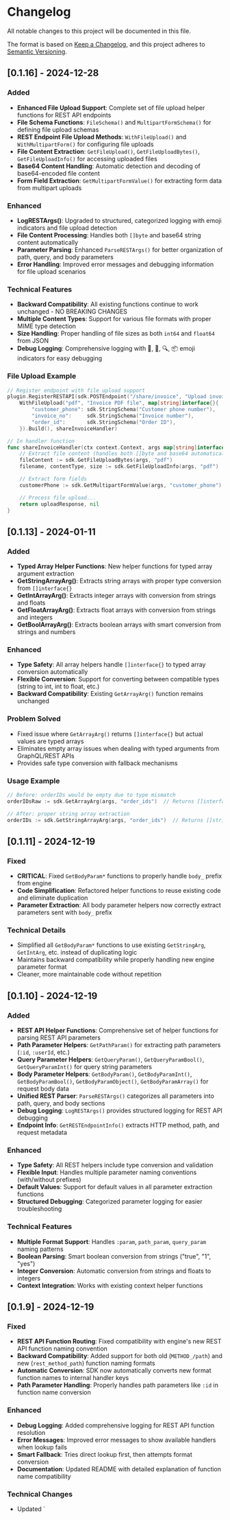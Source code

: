 # Changelog

All notable changes to this project will be documented in this file.

The format is based on [Keep a Changelog](https://keepachangelog.com/en/1.0.0/),
and this project adheres to [Semantic Versioning](https://semver.org/spec/v2.0.0.html).

## [0.1.16] - 2024-12-28

### Added

- **Enhanced File Upload Support**: Complete set of file upload helper functions for REST API endpoints
- **File Schema Functions**: `FileSchema()` and `MultipartFormSchema()` for defining file upload schemas
- **REST Endpoint File Upload Methods**: `WithFileUpload()` and `WithMultipartForm()` for configuring file uploads
- **File Content Extraction**: `GetFileUpload()`, `GetFileUploadBytes()`, `GetFileUploadInfo()` for accessing uploaded files
- **Base64 Content Handling**: Automatic detection and decoding of base64-encoded file content
- **Form Field Extraction**: `GetMultipartFormValue()` for extracting form data from multipart uploads

### Enhanced

- **LogRESTArgs()**: Upgraded to structured, categorized logging with emoji indicators and file upload detection
- **File Content Processing**: Handles both `[]byte` and base64 string content automatically
- **Parameter Parsing**: Enhanced `ParseRESTArgs()` for better organization of path, query, and body parameters
- **Error Handling**: Improved error messages and debugging information for file upload scenarios

### Technical Features

- **Backward Compatibility**: All existing functions continue to work unchanged - NO BREAKING CHANGES
- **Multiple Content Types**: Support for various file formats with proper MIME type detection
- **Size Handling**: Proper handling of file sizes as both `int64` and `float64` from JSON
- **Debug Logging**: Comprehensive logging with 📁, 📄, 🔍, 📦 emoji indicators for easy debugging

### File Upload Example

```go
// Register endpoint with file upload support
plugin.RegisterRESTAPI(sdk.POSTEndpoint("/share/invoice", "Upload invoice PDF").
    WithFileUpload("pdf", "Invoice PDF file", map[string]interface{}{
        "customer_phone": sdk.StringSchema("Customer phone number"),
        "invoice_no":     sdk.StringSchema("Invoice number"),
        "order_id":       sdk.StringSchema("Order ID"),
    }).Build(), shareInvoiceHandler)

// In handler function
func shareInvoiceHandler(ctx context.Context, args map[string]interface{}) (interface{}, error) {
    // Extract file content (handles both []byte and base64 automatically)
    fileContent := sdk.GetFileUploadBytes(args, "pdf")
    filename, contentType, size := sdk.GetFileUploadInfo(args, "pdf")

    // Extract form fields
    customerPhone := sdk.GetMultipartFormValue(args, "customer_phone")

    // Process file upload...
    return uploadResponse, nil
}
```

## [0.1.13] - 2024-01-11

### Added

- **Typed Array Helper Functions**: New helper functions for typed array argument extraction
- **GetStringArrayArg()**: Extracts string arrays with proper type conversion from `[]interface{}`
- **GetIntArrayArg()**: Extracts integer arrays with conversion from strings and floats
- **GetFloatArrayArg()**: Extracts float arrays with conversion from strings and integers
- **GetBoolArrayArg()**: Extracts boolean arrays with smart conversion from strings and numbers

### Enhanced

- **Type Safety**: All array helpers handle `[]interface{}` to typed array conversion automatically
- **Flexible Conversion**: Support for converting between compatible types (string to int, int to float, etc.)
- **Backward Compatibility**: Existing `GetArrayArg()` function remains unchanged

### Problem Solved

- Fixed issue where `GetArrayArg()` returns `[]interface{}` but actual values are typed arrays
- Eliminates empty array issues when dealing with typed arguments from GraphQL/REST APIs
- Provides safe type conversion with fallback mechanisms

### Usage Example

```go
// Before: orderIDs would be empty due to type mismatch
orderIDsRaw := sdk.GetArrayArg(args, "order_ids")  // Returns []interface{}

// After: proper string array extraction
orderIDs := sdk.GetStringArrayArg(args, "order_ids")  // Returns []string
```

## [0.1.11] - 2024-12-19

### Fixed

- **CRITICAL**: Fixed `GetBodyParam*` functions to properly handle `body_` prefix from engine
- **Code Simplification**: Refactored helper functions to reuse existing code and eliminate duplication
- **Parameter Extraction**: All body parameter helpers now correctly extract parameters sent with `body_` prefix

### Technical Details

- Simplified all `GetBodyParam*` functions to use existing `GetStringArg`, `GetIntArg`, etc. instead of duplicating logic
- Maintains backward compatibility while properly handling new engine parameter format
- Cleaner, more maintainable code without repetition

## [0.1.10] - 2024-12-19

### Added

- **REST API Helper Functions**: Comprehensive set of helper functions for parsing REST API parameters
- **Path Parameter Helpers**: `GetPathParam()` for extracting path parameters (`:id`, `:userId`, etc.)
- **Query Parameter Helpers**: `GetQueryParam()`, `GetQueryParamBool()`, `GetQueryParamInt()` for query string parameters
- **Body Parameter Helpers**: `GetBodyParam()`, `GetBodyParamInt()`, `GetBodyParamBool()`, `GetBodyParamObject()`, `GetBodyParamArray()` for request body data
- **Unified REST Parser**: `ParseRESTArgs()` categorizes all parameters into path, query, and body sections
- **Debug Logging**: `LogRESTArgs()` provides structured logging for REST API debugging
- **Endpoint Info**: `GetRESTEndpointInfo()` extracts HTTP method, path, and request metadata

### Enhanced

- **Type Safety**: All REST helpers include type conversion and validation
- **Flexible Input**: Handles multiple parameter naming conventions (with/without prefixes)
- **Default Values**: Support for default values in all parameter extraction functions
- **Structured Debugging**: Categorized parameter logging for easier troubleshooting

### Technical Features

- **Multiple Format Support**: Handles `:param`, `path_param`, `query_param` naming patterns
- **Boolean Parsing**: Smart boolean conversion from strings ("true", "1", "yes")
- **Integer Conversion**: Automatic conversion from strings and floats to integers
- **Context Integration**: Works with existing context helper functions

## [0.1.9] - 2024-12-19

### Fixed

- **REST API Function Routing**: Fixed compatibility with engine's new REST API function naming convention
- **Backward Compatibility**: Added support for both old (`METHOD_/path`) and new (`rest_method_path`) function naming formats
- **Automatic Conversion**: SDK now automatically converts new format function names to internal handler keys
- **Path Parameter Handling**: Properly handles path parameters like `:id` in function name conversion

### Enhanced

- **Debug Logging**: Added comprehensive logging for REST API function resolution
- **Error Messages**: Improved error messages to show available handlers when lookup fails
- **Smart Fallback**: Tries direct lookup first, then attempts format conversion
- **Documentation**: Updated README with detailed explanation of function name compatibility

### Technical Changes

- Updated `
